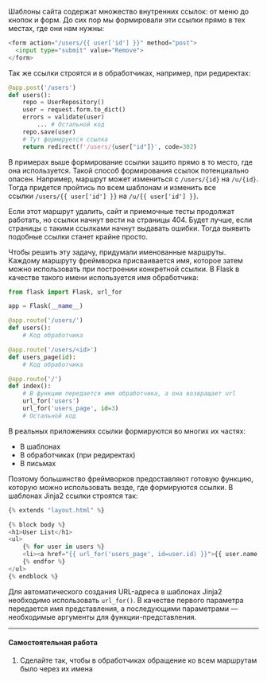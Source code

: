 Шаблоны сайта содержат множество внутренних ссылок: от меню до кнопок и форм. До сих пор мы формировали эти ссылки прямо в тех местах, где они нам нужны:

``` python
<form action="/users/{{ user['id'] }}" method="post">
  <input type="submit" value="Remove">
</form>
```

Так же ссылки строятся и в обработчиках, например, при редиректах:

``` python
@app.post('/users')
def users():
    repo = UserRepository()
    user = request.form.to_dict()
    errors = validate(user)
        ... # Остальной код
    repo.save(user)
    # Тут формируется ссылка
    return redirect(f'/users/{user["id"]}', code=302)

```

В примерах выше формирование ссылки зашито прямо в то место, где она используется. Такой способ формирования ссылок потенциально опасен. Например, маршрут может измениться с `/users/{id}` на `/u/{id}`. Тогда придется пройтись по всем шаблонам и изменить все ссылки `/users/{{ user['id'] }}` на `/u/{{ user['id'] }}`.

Если этот маршрут удалить, сайт и приемочные тесты продолжат работать, но ссылки начнут вести на страницы 404. Будет лучше, если страницы с такими ссылками начнут выдавать ошибки. Тогда выявить подобные ссылки станет крайне просто.

Чтобы решить эту задачу, придумали именованные маршруты. Каждому маршруту фреймворка присваивается имя, которое затем можно использовать при построении конкретной ссылки. В Flask в качестве такого имени используется имя обработчика:

``` python
from flask import Flask, url_for

app = Flask(__name__)

@app.route('/users/')
def users():
    # Код обработчика

@app.route('/users/<id>')
def users_page(id):
    # Код обработчика

@app.route('/')
def index():
    # В функцию передается имя обработчика, а она возвращает url
    url_for('users')
    url_for('users_page', id=3)
    # Остальной код
```

В реальных приложениях ссылки формируются во многих их частях:

-   В шаблонах
-   В обработчиках (при редиректах)
-   В письмах

Поэтому большинство фреймворков предоставляют готовую функцию, которую можно использовать везде, где формируются ссылки. В шаблонах Jinja2 ссылки строятся так:

``` python
{% extends "layout.html" %}

{% block body %}
<h1>User List</h1>
<ul>
    {% for user in users %}
    <li><a href="{{ url_for('users_page', id=user.id) }}">{{ user.name }}</a></li>
    {% endfor %}
</ul>
{% endblock %}
```

Для автоматического создания URL-адреса в шаблонах Jinja2 необходимо использовать `url_for()`. В качестве первого параметра передается имя представления, а последующими параметрами — необходимые аргументы для функции-представления.

---

#### Самостоятельная работа

1.  Сделайте так, чтобы в обработчиках обращение ко всем маршрутам было через их имена
